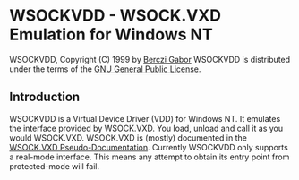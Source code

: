 # WSOCKVDD - WSOCK.VXD Emulation for Windows NT

WSOCKVDD, Copyright (C) 1999 by [Berczi Gabor](mailto:sting@freemail.hu)
WSOCKVDD is distributed under the terms of the [GNU General Public
License](license.txt).

## Introduction

WSOCKVDD is a Virtual Device Driver (VDD) for Windows NT. It emulates the
interface provided by WSOCK.VXD. You load, unload and call it as you would
WSOCK.VXD. WSOCK.VXD is (mostly) documented in the [WSOCK.VXD
Pseudo-Documentation](https://www.richdawe.be/archive/dl/wsockvxd.htm).
Currently WSOCKVDD only supports a real-mode interface. This means any attempt
to obtain its entry point from protected-mode will fail.

